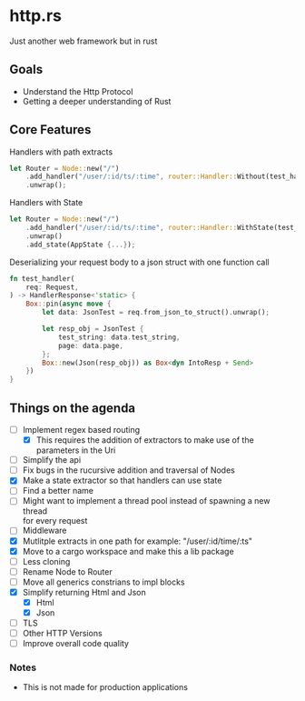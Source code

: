 # http.rs


Just another web framework but in rust

## Goals
* Understand the Http Protocol  
* Getting a deeper understanding of Rust  

## Core Features

Handlers with path extracts  

```rust
let Router = Node::new("/")
    .add_handler("/user/:id/ts/:time", router::Handler::Without(test_handler))
    .unwrap();
```

Handlers with State  

```rust
let Router = Node::new("/")
    .add_handler("/user/:id/ts/:time", router::Handler::WithState(test_handler))
    .unwrap()
    .add_state(AppState {...});
```


Deserializing your request body to a json struct with one function call
 
```rust
fn test_handler(
    req: Request,
) -> HandlerResponse<'static> {
    Box::pin(async move {
        let data: JsonTest = req.from_json_to_struct().unwrap();

        let resp_obj = JsonTest {
            test_string: data.test_string,
            page: data.page,
        };
        Box::new(Json(resp_obj)) as Box<dyn IntoResp + Send>
    })
}
```

## Things on the agenda  
* [ ] Implement regex based routing  
    *  [x] This requires the addition of extractors to make use of the parameters in the Uri  
* [ ] Simplify the api  
* [ ] Fix bugs in the rucursive addition and traversal of Nodes   
* [x] Make a state extractor so that handlers can use state  
*  [ ] Find a better name  
*  [ ] Might want to implement a thread pool instead of spawning a new thread  
for every request  
* [ ] Middleware  
* [x]  Mutlitple extracts in one path for example: "/user/:id/time/:ts"
*  [x] Move to a cargo workspace and make this a lib package
*  [ ] Less cloning
*  [ ] Rename Node to Router
*  [ ] Move all generics constrians to impl blocks
*  [x] Simplify returning Html and Json
    * [x] Html 
    * [x] Json  
* [ ] TLS
* [ ] Other HTTP Versions
* [ ] Improve overall code quality

### Notes
* This is not made for production applications

